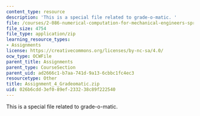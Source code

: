 ```yaml
---
content_type: resource
description: 'This is a special file related to grade-o-matic. '
file: /courses/2-086-numerical-computation-for-mechanical-engineers-spring-2013/026b6cdd3ef089ef233238c89f222540_Assignment_4_Gradeomatic.zip
file_size: 4754
file_type: application/zip
learning_resource_types:
- Assignments
license: https://creativecommons.org/licenses/by-nc-sa/4.0/
ocw_type: OCWFile
parent_title: Assignments
parent_type: CourseSection
parent_uid: ad2666c1-b7aa-741d-9a13-6cbbc1fc4ec3
resourcetype: Other
title: Assignment_4_Gradeomatic.zip
uid: 026b6cdd-3ef0-89ef-2332-38c89f222540
---
```

This is a special file related to grade-o-matic. 